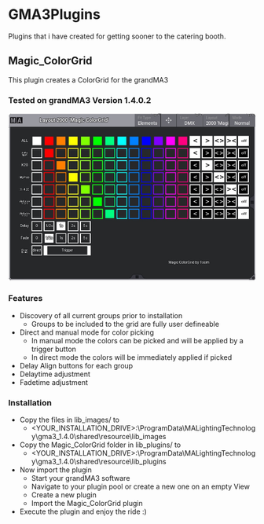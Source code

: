 # GMA3Plugins
Plugins that i have created for getting sooner to the catering booth. 

## Magic_ColorGrid
This plugin creates a ColorGrid for the grandMA3

### Tested on grandMA3 Version 1.4.0.2
![Magic_ColorGrid_ScreenShot](/Magic_ColorGrid_ScreenShot.png)

### Features
* Discovery of all current groups prior to installation
  * Groups to be included to the grid are fully user defineable
* Direct and manual mode for color picking
  * In manual mode the colors can be picked and will be applied by a trigger button
  * In direct mode the colors will be immediately applied if picked
* Delay Align buttons for each group
* Delaytime adjustment 
* Fadetime adjustment

### Installation
* Copy the files in lib_images/ to 
  * <YOUR_INSTALLATION_DRIVE>:\ProgramData\MALightingTechnology\gma3_1.4.0\shared\resource\lib_images
* Copy the Magic_ColorGrid folder in lib_plugins/ to 
  * <YOUR_INSTALLATION_DRIVE>:\ProgramData\MALightingTechnology\gma3_1.4.0\shared\resource\lib_plugins
* Now import the plugin
  * Start your grandMA3 software
  * Navigate to your plugin pool or create a new one on an empty View
  * Create a new plugin
  * Import the Magic_ColorGrid plugin
* Execute the plugin and enjoy the ride :)

